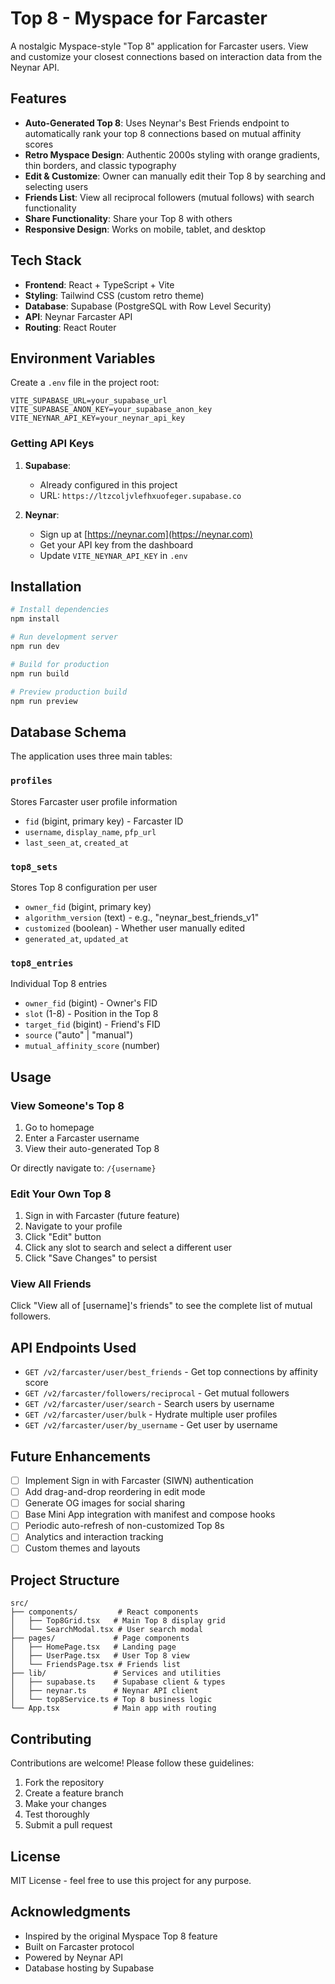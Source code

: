 # Top 8 - Myspace for Farcaster

A nostalgic Myspace-style "Top 8" application for Farcaster users. View and customize your closest connections based on interaction data from the Neynar API.

## Features

- **Auto-Generated Top 8**: Uses Neynar's Best Friends endpoint to automatically rank your top 8 connections based on mutual affinity scores
- **Retro Myspace Design**: Authentic 2000s styling with orange gradients, thin borders, and classic typography
- **Edit & Customize**: Owner can manually edit their Top 8 by searching and selecting users
- **Friends List**: View all reciprocal followers (mutual follows) with search functionality
- **Share Functionality**: Share your Top 8 with others
- **Responsive Design**: Works on mobile, tablet, and desktop

## Tech Stack

- **Frontend**: React + TypeScript + Vite
- **Styling**: Tailwind CSS (custom retro theme)
- **Database**: Supabase (PostgreSQL with Row Level Security)
- **API**: Neynar Farcaster API
- **Routing**: React Router

## Environment Variables

Create a `.env` file in the project root:

```env
VITE_SUPABASE_URL=your_supabase_url
VITE_SUPABASE_ANON_KEY=your_supabase_anon_key
VITE_NEYNAR_API_KEY=your_neynar_api_key
```

### Getting API Keys

1. **Supabase**:
   - Already configured in this project
   - URL: `https://ltzcoljvlefhxuofeger.supabase.co`

2. **Neynar**:
   - Sign up at [https://neynar.com](https://neynar.com)
   - Get your API key from the dashboard
   - Update `VITE_NEYNAR_API_KEY` in `.env`

## Installation

```bash
# Install dependencies
npm install

# Run development server
npm run dev

# Build for production
npm run build

# Preview production build
npm run preview
```

## Database Schema

The application uses three main tables:

### `profiles`
Stores Farcaster user profile information
- `fid` (bigint, primary key) - Farcaster ID
- `username`, `display_name`, `pfp_url`
- `last_seen_at`, `created_at`

### `top8_sets`
Stores Top 8 configuration per user
- `owner_fid` (bigint, primary key)
- `algorithm_version` (text) - e.g., "neynar_best_friends_v1"
- `customized` (boolean) - Whether user manually edited
- `generated_at`, `updated_at`

### `top8_entries`
Individual Top 8 entries
- `owner_fid` (bigint) - Owner's FID
- `slot` (1-8) - Position in the Top 8
- `target_fid` (bigint) - Friend's FID
- `source` ("auto" | "manual")
- `mutual_affinity_score` (number)

## Usage

### View Someone's Top 8

1. Go to homepage
2. Enter a Farcaster username
3. View their auto-generated Top 8

Or directly navigate to: `/{username}`

### Edit Your Own Top 8

1. Sign in with Farcaster (future feature)
2. Navigate to your profile
3. Click "Edit" button
4. Click any slot to search and select a different user
5. Click "Save Changes" to persist

### View All Friends

Click "View all of [username]'s friends" to see the complete list of mutual followers.

## API Endpoints Used

- `GET /v2/farcaster/user/best_friends` - Get top connections by affinity score
- `GET /v2/farcaster/followers/reciprocal` - Get mutual followers
- `GET /v2/farcaster/user/search` - Search users by username
- `GET /v2/farcaster/user/bulk` - Hydrate multiple user profiles
- `GET /v2/farcaster/user/by_username` - Get user by username

## Future Enhancements

- [ ] Implement Sign in with Farcaster (SIWN) authentication
- [ ] Add drag-and-drop reordering in edit mode
- [ ] Generate OG images for social sharing
- [ ] Base Mini App integration with manifest and compose hooks
- [ ] Periodic auto-refresh of non-customized Top 8s
- [ ] Analytics and interaction tracking
- [ ] Custom themes and layouts

## Project Structure

```
src/
├── components/         # React components
│   ├── Top8Grid.tsx   # Main Top 8 display grid
│   └── SearchModal.tsx # User search modal
├── pages/             # Page components
│   ├── HomePage.tsx   # Landing page
│   ├── UserPage.tsx   # User Top 8 view
│   └── FriendsPage.tsx # Friends list
├── lib/               # Services and utilities
│   ├── supabase.ts    # Supabase client & types
│   ├── neynar.ts      # Neynar API client
│   └── top8Service.ts # Top 8 business logic
└── App.tsx            # Main app with routing
```

## Contributing

Contributions are welcome! Please follow these guidelines:

1. Fork the repository
2. Create a feature branch
3. Make your changes
4. Test thoroughly
5. Submit a pull request

## License

MIT License - feel free to use this project for any purpose.

## Acknowledgments

- Inspired by the original Myspace Top 8 feature
- Built on Farcaster protocol
- Powered by Neynar API
- Database hosting by Supabase
